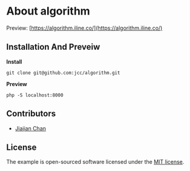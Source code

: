 # About algorithm

Preview: [https://algorithm.iline.co/](https://algorithm.iline.co/)

## Installation And Preveiw

**Install**

```shell
git clone git@github.com:jcc/algorithm.git
```

**Preview**
```shell
php -S localhost:8000
```

## Contributors

- [Jiajian Chan](http://github.com/jcc)

## License

The example is open-sourced software licensed under the [MIT license](http://opensource.org/licenses/MIT).
